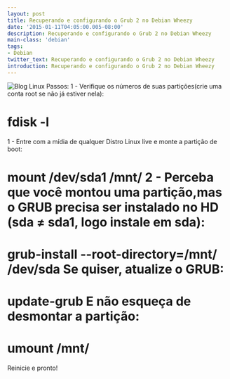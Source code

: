 ```yaml
---
layout: post
title: Recuperando e configurando o Grub 2 no Debian Wheezy
date: '2015-01-11T04:05:00.005-08:00'
description: Recuperando e configurando o Grub 2 no Debian Wheezy
main-class: 'debian'
tags:
- Debian
twitter_text: Recuperando e configurando o Grub 2 no Debian Wheezy
introduction: Recuperando e configurando o Grub 2 no Debian Wheezy
---
```

![Blog Linux](http://fresnolibre.fresnodigital.info/wp-content/uploads/2010/08/grub-debian-kubuntu.jpg "Blog Linux")
Passos:
1 - Verifique os números de suas partições(crie uma conta root se não já estiver nela):
# fdisk -l 
1 - Entre com a mídia de qualquer Distro Linux live e monte a partição de boot:
# mount /dev/sda1 /mnt/ 2 - Perceba que você montou uma partição,mas o GRUB precisa ser instalado no HD (sda ≠ sda1, logo instale em sda):
# grub-install --root-directory=/mnt/ /dev/sda Se quiser, atualize o GRUB:
# update-grub E não esqueça de desmontar a partição:
# umount /mnt/ 
Reinicie e pronto!
